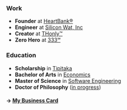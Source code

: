 ### Work

- **Founder** at [HeartBank®](https://heartbank.org)
- **Engineer** at [Silicon Wat, Inc](https://siliconwat.com)
- **Creator** at [THonly™](https://thonly.net)
- **Zero Hero** at [333℠](https://333.eco)

### Education

- **Scholarship** in [Tipitaka](mailto:thonly@heartbank.ceo)
- **Bachelor of Arts** in [Economics](mailto:thonly@ucla.edu)
- **Master of Science** in [Software Engineering](mailto:thonly@csu.fullerton.edu)
- **Doctor of Philosophy** ([in progress](mailto:thonly@hawaii.edu))

#### &rarr; [My Business Card](https://me.thonly.org)
<!-- #### &rarr; [Book FREE Consultation](https://calendly.com/thonly/consultation) -->
